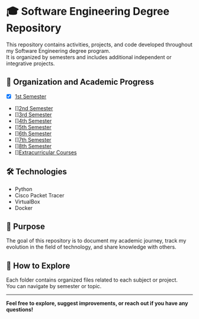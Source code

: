 # 🎓 Software Engineering Degree Repository

This repository contains activities, projects, and code developed throughout my Software Engineering degree program.  
It is organized by semesters and includes additional independent or integrative projects.

## 📁 Organization and Academic Progress

- [x] [1st Semester](./1st-semester)
- [][2nd Semester](./2nd-semester)
- [][3rd Semester](./3rd-semester)
- [][4th Semester](./4th-semester)
- [][5th Semester](./5th-semester)
- [][6th Semester](./6th-semester)
- [][7th Semester](./7th-semester)
- [][8th Semester](./8th-semester)
- [][Extracurricular Courses](./extra-courses)
## 🛠️ Technologies

- Python
- Cisco Packet Tracer
- VirtualBox
- Docker

## 📌 Purpose

The goal of this repository is to document my academic journey, track my evolution in the field of technology, and share knowledge with others.

## 🚀 How to Explore

Each folder contains organized files related to each subject or project.  
You can navigate by semester or topic.

---

**Feel free to explore, suggest improvements, or reach out if you have any questions!**

